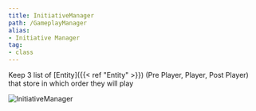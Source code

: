 ```yaml
---
title: InitiativeManager
path: /GameplayManager
alias: 
- Initiative Manager
tag: 
- class
---
```

Keep 3 list of [Entity]({{< ref "Entity" >}}) (Pre Player, Player, Post Player) that store in which order they will play

![InitiativeManager](InitiativeManager.svg "InitiativeManager")

